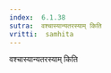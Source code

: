 ```yaml
---
index:  6.1.38
sutra:  वश्चास्यान्यतरस्याम् किति
vritti:  samhita 
---
```


वश्चास्यान्यतरस्याम् किति

